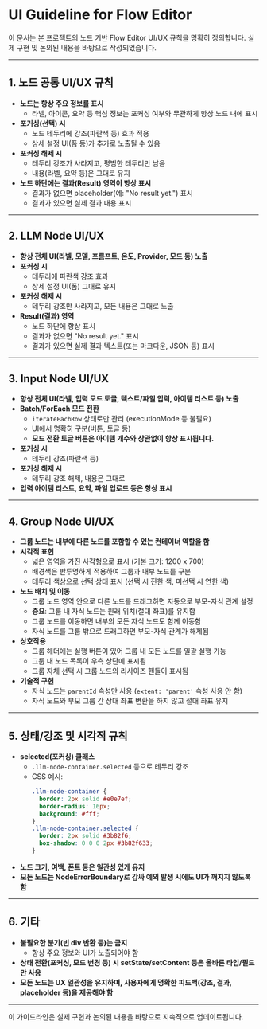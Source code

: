 # UI Guideline for Flow Editor

이 문서는 본 프로젝트의 노드 기반 Flow Editor UI/UX 규칙을 명확히 정의합니다. 실제 구현 및 논의된 내용을 바탕으로 작성되었습니다.

---

## 1. 노드 공통 UI/UX 규칙

- **노드는 항상 주요 정보를 표시**
  - 라벨, 아이콘, 요약 등 핵심 정보는 포커싱 여부와 무관하게 항상 노드 내에 표시
- **포커싱(선택) 시**
  - 노드 테두리에 강조(파란색 등) 효과 적용
  - 상세 설정 UI(폼 등)가 추가로 노출될 수 있음
- **포커싱 해제 시**
  - 테두리 강조가 사라지고, 평범한 테두리만 남음
  - 내용(라벨, 요약 등)은 그대로 유지
- **노드 하단에는 결과(Result) 영역이 항상 표시**
  - 결과가 없으면 placeholder(예: "No result yet.") 표시
  - 결과가 있으면 실제 결과 내용 표시

---

## 2. LLM Node UI/UX

- **항상 전체 UI(라벨, 모델, 프롬프트, 온도, Provider, 모드 등) 노출**
- **포커싱 시**
  - 테두리에 파란색 강조 효과
  - 상세 설정 UI(폼) 그대로 유지
- **포커싱 해제 시**
  - 테두리 강조만 사라지고, 모든 내용은 그대로 노출
- **Result(결과) 영역**
  - 노드 하단에 항상 표시
  - 결과가 없으면 "No result yet." 표시
  - 결과가 있으면 실제 결과 텍스트(또는 마크다운, JSON 등) 표시

---

## 3. Input Node UI/UX

- **항상 전체 UI(라벨, 입력 모드 토글, 텍스트/파일 입력, 아이템 리스트 등) 노출**
- **Batch/ForEach 모드 전환**
  - `iterateEachRow` 상태로만 관리 (executionMode 등 불필요)
  - UI에서 명확히 구분(버튼, 토글 등)
  - **모드 전환 토글 버튼은 아이템 개수와 상관없이 항상 표시됩니다.**
- **포커싱 시**
  - 테두리 강조(파란색 등)
- **포커싱 해제 시**
  - 테두리 강조 해제, 내용은 그대로
- **입력 아이템 리스트, 요약, 파일 업로드 등은 항상 표시**

---

## 4. Group Node UI/UX

- **그룹 노드는 내부에 다른 노드를 포함할 수 있는 컨테이너 역할을 함**
- **시각적 표현**
  - 넓은 영역을 가진 사각형으로 표시 (기본 크기: 1200 x 700)
  - 배경색은 반투명하게 적용하여 그룹과 내부 노드를 구분
  - 테두리 색상으로 선택 상태 표시 (선택 시 진한 색, 미선택 시 연한 색)
- **노드 배치 및 이동**
  - 그룹 노드 영역 안으로 다른 노드를 드래그하면 자동으로 부모-자식 관계 설정
  - **중요**: 그룹 내 자식 노드는 원래 위치(절대 좌표)를 유지함
  - 그룹 노드를 이동하면 내부의 모든 자식 노드도 함께 이동함
  - 자식 노드를 그룹 밖으로 드래그하면 부모-자식 관계가 해제됨
- **상호작용**
  - 그룹 헤더에는 실행 버튼이 있어 그룹 내 모든 노드를 일괄 실행 가능
  - 그룹 내 노드 목록이 우측 상단에 표시됨
  - 그룹 자체 선택 시 그룹 노드의 리사이즈 핸들이 표시됨
- **기술적 구현**
  - 자식 노드는 `parentId` 속성만 사용 (`extent: 'parent'` 속성 사용 안 함)
  - 자식 노드와 부모 그룹 간 상대 좌표 변환을 하지 않고 절대 좌표 유지

---

## 5. 상태/강조 및 시각적 규칙

- **selected(포커싱) 클래스**
  - `.llm-node-container.selected` 등으로 테두리 강조
  - CSS 예시:
    ```css
    .llm-node-container {
      border: 2px solid #e0e7ef;
      border-radius: 16px;
      background: #fff;
    }
    .llm-node-container.selected {
      border: 2px solid #3b82f6;
      box-shadow: 0 0 0 2px #3b82f633;
    }
    ```
- **노드 크기, 여백, 폰트 등은 일관성 있게 유지**
- **모든 노드는 NodeErrorBoundary로 감싸 예외 발생 시에도 UI가 깨지지 않도록 함**

---

## 6. 기타

- **불필요한 분기(빈 div 반환 등)는 금지**
  - 항상 주요 정보와 UI가 노출되어야 함
- **상태 전환(포커싱, 모드 변경 등) 시 setState/setContent 등은 올바른 타입/필드만 사용**
- **모든 노드는 UX 일관성을 유지하며, 사용자에게 명확한 피드백(강조, 결과, placeholder 등)을 제공해야 함**

---

이 가이드라인은 실제 구현과 논의된 내용을 바탕으로 지속적으로 업데이트됩니다. 